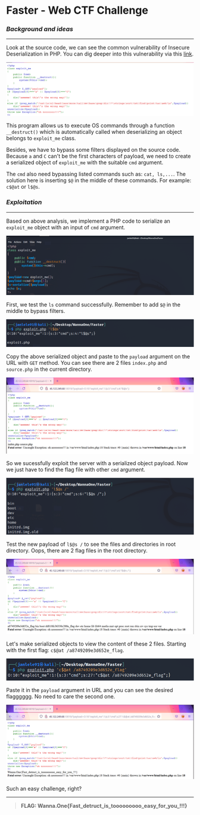 # **Faster - Web CTF Challenge**

### ***Background and ideas***
---

Look at the source code, we can see the common vulnerability of Insecure Deserialization in PHP. You can dig deeper into this vulnerability via this [link](https://portswigger.net/web-security/deserialization/exploiting).

![sourcecode](images/sourcecode.png)

This program allows us to execute OS commands through a function `__destruct()` which is automatically called when deserializing an object belongs to `exploit_me` class. 

Besides, we have to bypass some filters displayed on the source code. Because `a` and `C` can't be the first characters of payload, we need to create a serialized object of `exploit_me` with the suitable `cmd` argument. 

The `cmd` also need bypassing listed commands such as: `cat, ls,...`. The solution here is inserting `$@` in the middle of these commands. For example: `c$@at` or `l$@s`.

### ***Exploitation***
---

Based on above analysis, we implement a PHP code to serialize an `exploit_me` object with an input of `cmd` argument.  

![cmdflag](images/code.png)

First, we test the `ls` command successfully. Remember to add `$@` in the middle to bypass filters.

![cmdflag](images/test.png)

Copy the above serialized object and paste to the `payload` argument on the URL with `GET` method. You can see there are 2 files `index.php`  and `source.php` in the current directory. 

![cmdflag](images/test1.png)

So we sucessfully exploit the server with a serialized object payload. Now we just have to find the flag file with other `cmd` argument.

![cmdflag](images/testroot.png)

Test the new payload of `l$@s /` to see the files and directories in root directory. Oops, there are 2 flag files in the root directory.

![cmdflag](images/lsroot.png)

Let's make serialized objects to view the content of these 2 files. Starting with the first flag: `c$@at /a8749209e3d652e_flag`.

![cmdflag](images/cmdflag.png)

Paste it in the `payload` argument in URL and you can see the desired flagggggg. No need to care the second one.

![cmdflag](images/flag.png)

Such an easy challenge, right? 

---

> **FLAG: Wanna.One{Fast_detruct_is_tooooooooo_easy_for_you_!!!}**





